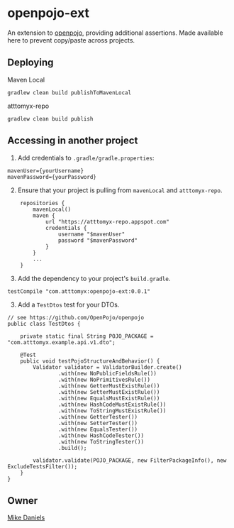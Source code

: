 # openpojo-ext

An extension to [openpojo](https://github.com/OpenPojo/openpojo), providing additional assertions. Made available here to prevent copy/paste across projects.

## Deploying

Maven Local

```
gradlew clean build publishToMavenLocal
```

atttomyx-repo

```
gradlew clean build publish
```

## Accessing in another project

1. Add credentials to `.gradle/gradle.properties`:

```
mavenUser={yourUsername}
mavenPassword={yourPassword}
```

2. Ensure that your project is pulling from `mavenLocal` and `atttomyx-repo`.

```
    repositories {
        mavenLocal()
        maven {
            url "https://atttomyx-repo.appspot.com"
            credentials {
                username "$mavenUser"
                password "$mavenPassword"
            }
        }
        ...
    }
```

3. Add the dependency to your project's `build.gradle`.

```
testCompile "com.atttomyx:openpojo-ext:0.0.1"
```

3. Add a `TestDtos` test for your DTOs.

```
// see https://github.com/OpenPojo/openpojo
public class TestDtos {

    private static final String POJO_PACKAGE = "com.atttomyx.example.api.v1.dto";

    @Test
    public void testPojoStructureAndBehavior() {
        Validator validator = ValidatorBuilder.create()
                .with(new NoPublicFieldsRule())
                .with(new NoPrimitivesRule())
                .with(new GetterMustExistRule())
                .with(new SetterMustExistRule())
                .with(new EqualsMustExistRule())
                .with(new HashCodeMustExistRule())
                .with(new ToStringMustExistRule())
                .with(new GetterTester())
                .with(new SetterTester())
                .with(new EqualsTester())
                .with(new HashCodeTester())
                .with(new ToStringTester())
                .build();

        validator.validate(POJO_PACKAGE, new FilterPackageInfo(), new ExcludeTestsFilter());
    }
}
```

## Owner

[Mike Daniels](mailto:mikedaniels1546@gmail.com)
